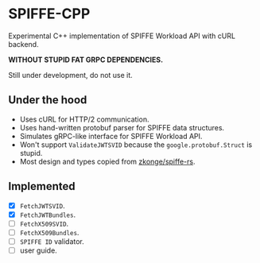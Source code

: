 # SPIFFE-CPP
Experimental C++ implementation of SPIFFE Workload API with cURL backend.

**WITHOUT STUPID FAT GRPC DEPENDENCIES.**

Still under development, do not use it.

## Under the hood
- Uses cURL for HTTP/2 communication.
- Uses hand-written protobuf parser for SPIFFE data structures.
- Simulates gRPC-like interface for SPIFFE Workload API.
- Won't support `ValidateJWTSVID` because the `google.protobuf.Struct` is stupid.
- Most design and types copied from [zkonge/spiffe-rs](https://github.com/zkonge/spiffe-rs).

## Implemented
- [x] `FetchJWTSVID`.
- [x] `FetchJWTBundles`.
- [ ] `FetchX509SVID`.
- [ ] `FetchX509Bundles`.
- [ ] `SPIFFE ID` validator.
- [ ] user guide.
